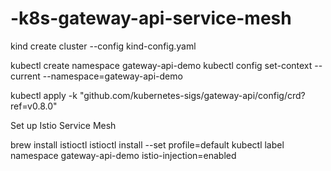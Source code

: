 # -k8s-gateway-api-service-mesh


kind create cluster  --config kind-config.yaml

kubectl create namespace gateway-api-demo
kubectl config set-context --current --namespace=gateway-api-demo


kubectl apply -k "github.com/kubernetes-sigs/gateway-api/config/crd?ref=v0.8.0"


Set up Istio Service Mesh

brew install istioctl
istioctl install --set profile=default
kubectl label namespace gateway-api-demo istio-injection=enabled